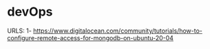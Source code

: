 # devOps

URLS:
1- https://www.digitalocean.com/community/tutorials/how-to-configure-remote-access-for-mongodb-on-ubuntu-20-04
